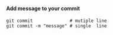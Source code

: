 #### Add message to your commit

```shell
git commit              # mutiple line
git commit -m "message" # single  line
```
